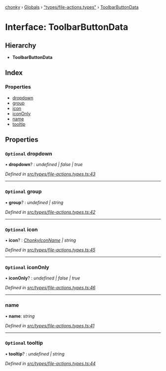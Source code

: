 [chonky](../README.md) › [Globals](../globals.md) › ["types/file-actions.types"](../modules/_types_file_actions_types_.md) › [ToolbarButtonData](_types_file_actions_types_.toolbarbuttondata.md)

# Interface: ToolbarButtonData

## Hierarchy

* **ToolbarButtonData**

## Index

### Properties

* [dropdown](_types_file_actions_types_.toolbarbuttondata.md#optional-dropdown)
* [group](_types_file_actions_types_.toolbarbuttondata.md#optional-group)
* [icon](_types_file_actions_types_.toolbarbuttondata.md#optional-icon)
* [iconOnly](_types_file_actions_types_.toolbarbuttondata.md#optional-icononly)
* [name](_types_file_actions_types_.toolbarbuttondata.md#name)
* [tooltip](_types_file_actions_types_.toolbarbuttondata.md#optional-tooltip)

## Properties

### `Optional` dropdown

• **dropdown**? : *undefined | false | true*

*Defined in [src/types/file-actions.types.ts:43](https://github.com/TimboKZ/Chonky/blob/2de2c80/src/types/file-actions.types.ts#L43)*

___

### `Optional` group

• **group**? : *undefined | string*

*Defined in [src/types/file-actions.types.ts:42](https://github.com/TimboKZ/Chonky/blob/2de2c80/src/types/file-actions.types.ts#L42)*

___

### `Optional` icon

• **icon**? : *[ChonkyIconName](../enums/_types_icons_types_.chonkyiconname.md) | string*

*Defined in [src/types/file-actions.types.ts:45](https://github.com/TimboKZ/Chonky/blob/2de2c80/src/types/file-actions.types.ts#L45)*

___

### `Optional` iconOnly

• **iconOnly**? : *undefined | false | true*

*Defined in [src/types/file-actions.types.ts:46](https://github.com/TimboKZ/Chonky/blob/2de2c80/src/types/file-actions.types.ts#L46)*

___

###  name

• **name**: *string*

*Defined in [src/types/file-actions.types.ts:41](https://github.com/TimboKZ/Chonky/blob/2de2c80/src/types/file-actions.types.ts#L41)*

___

### `Optional` tooltip

• **tooltip**? : *undefined | string*

*Defined in [src/types/file-actions.types.ts:44](https://github.com/TimboKZ/Chonky/blob/2de2c80/src/types/file-actions.types.ts#L44)*
